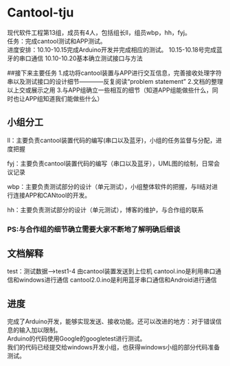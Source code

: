 # Cantool-tju
现代软件工程第13组，成员有4人，包括组长ll，组员wbp，hh，fyj。  
任务：完成cantool测试和APP测试。  
进度安排：10.10-10.15完成Arduino开发并完成相应的测试。
         10.15-10.18号完成蓝牙的串口通信
         10.10-10.20基本确立测试接口与方法

##接下来主要任务
1.成功将cantool装置与APP进行交互信息，完善接收处理字符串以及测试接口的设计细节————反复阅读“problem statement”
2.文档的整理以上交或展示之用
3.与APP组确立一些相互的细节（知道APP组能做些什么，同时也让APP组知道我们能做些什么）

## 小组分工     
  		  
  ll：主要负责cantool装置代码的编写(串口以及蓝牙)，小组的任务监督与分配，进度把握		
 
  fyj：主要负责cantool装置代码的编写（串口以及蓝牙），UML图的绘制，日常会议记录

  wbp：主要负责测试部分的设计（单元测试），小组整体软件的把握，与ll结对进行连接APP和CANtool的开发。		  

  hh：主要负责测试部分的设计（单元测试），博客的维护，与合作组的联系	
### PS:与合作组的细节确立需要大家不断地了解明确后细谈	 

## 文档解释
  test：测试数据——>test1-4  由cantool装置发送到上位机
  cantool.ino是利用串口通信和windows进行通信
  cantool2.0.ino是利用蓝牙串口通信和Android进行通信

## 进度  
完成了Arduino开发，能够实现发送、接收功能。还可以改进的地方：对于错误信息的输入加以限制。  
Arduino的代码使用Google的googletest进行测试。  
我们的代码已经提交给windows开发小组，也获得windows小组的部分代码准备测试。
